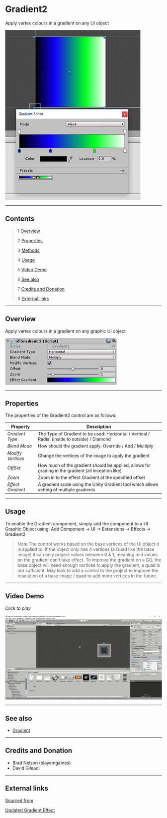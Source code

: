 # Gradient2

Apply vertex colours in a gradient on any UI object

![Gradient 2 Example](Images/Gradient2Example.jpg)

---------

## Contents

> 1 [Overview](#overview)
>
> 2 [Properties](#properties)
>
> 3 [Methods](#methods)
>
> 4 [Usage](#usage)
>
> 5 [Video Demo](#video-demo)
>
> 6 [See also](#see-also)
>
> 7 [Credits and Donation](#credits-and-donation)
>
> 8 [External links](#external-links)

---------

## Overview

Apply vertex colours in a gradient on any graphic UI object

![](Images/Gradient2Inspector.jpg)

---------

## Properties

The properties of the Gradient2 control are as follows:

Property | Description
|-|-|
*Gradient Type*|The Type of Gradient to be used: Horizontal / Vertical / Radial (inside to outside) / Diamond
*Blend Mode*|How should the gradient apply: Override / Add / Multiply
*Modify Vertices*|Change the vertices of the image to apply the gradient
*OffSet*|How much of the gradient should be applied, allows for grading in the gradient (all inception like)
*Zoom*|Zoom in to the effect Gradient at the specified offset
*Effect Gradient*|A gradient scale using the Unity Gradient tool which allows setting of multiple gradients

---------

## Usage

To enable the Gradient component, simply add the component to a UI Graphic Object using:
Add Component -> UI -> Extensions -> Effects -> Gradient2

> *Note*
> The control works based on the base vertices of the UI object it is applied to.  If the object only has 4 vertices (a Quad like the base image) it can only project values between 0 & 1, meaning mid values on the gradient can't take effect.  To improve the gradient on a GO, the base object will need enough vertices to apply the gradient, a quad is not sufficient.
> May look to add a control to the project to improve the resolution of a base image / quad to add more vertices in the future.

---------

## Video Demo

*Click to play*

[![Gradient 2 Demo](Images/Gradient2Demo.jpg)](Images/Gradient2Demo.mp4 "Gradient 2 Demo")

---------

## See also

* [Gradient](/Controls.md/Gradient)

---------

## Credits and Donation

* Brad Nelson (playemgames)
* David Gileadi

---------

## External links

[Sourced from](http://answers.unity3d.com/questions/1086415/gradient-text-in-unity-522-basevertexeffect-is-obs.html)

[Updated Gradient Effect](https://bitbucket.org/UnityUIExtensions/unity-ui-extensions/pull-requests/15/support-complex-linear-gradients-gradient/diff)
